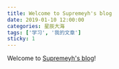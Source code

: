 ```yaml
---
title: Welcome to Supremeyh's blog
date: 2019-01-10 12:00:00
categories: 星辰大海
tags: ['学习', '我的文章']
sticky: 1
---
```


Welcome to [Supremeyh's blog](https://supremeyh.github.io/)! 